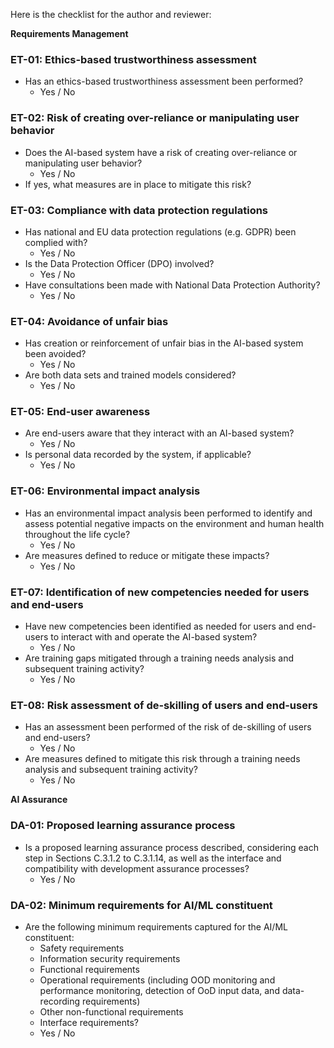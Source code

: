 Here is the checklist for the author and reviewer:

**Requirements Management**
### ET-01: Ethics-based trustworthiness assessment

* Has an ethics-based trustworthiness assessment been performed?
	+ Yes / No

### ET-02: Risk of creating over-reliance or manipulating user behavior

* Does the AI-based system have a risk of creating over-reliance or manipulating user behavior?
	+ Yes / No
* If yes, what measures are in place to mitigate this risk?

### ET-03: Compliance with data protection regulations

* Has national and EU data protection regulations (e.g. GDPR) been complied with?
	+ Yes / No
* Is the Data Protection Officer (DPO) involved?
	+ Yes / No
* Have consultations been made with National Data Protection Authority?
	+ Yes / No

### ET-04: Avoidance of unfair bias

* Has creation or reinforcement of unfair bias in the AI-based system been avoided?
	+ Yes / No
* Are both data sets and trained models considered?
	+ Yes / No

### ET-05: End-user awareness

* Are end-users aware that they interact with an AI-based system?
	+ Yes / No
* Is personal data recorded by the system, if applicable?
	+ Yes / No

### ET-06: Environmental impact analysis

* Has an environmental impact analysis been performed to identify and assess potential negative impacts on the environment and human health throughout the life cycle?
	+ Yes / No
* Are measures defined to reduce or mitigate these impacts?
	+ Yes / No

### ET-07: Identification of new competencies needed for users and end-users

* Have new competencies been identified as needed for users and end-users to interact with and operate the AI-based system?
	+ Yes / No
* Are training gaps mitigated through a training needs analysis and subsequent training activity?
	+ Yes / No

### ET-08: Risk assessment of de-skilling of users and end-users

* Has an assessment been performed of the risk of de-skilling of users and end-users?
	+ Yes / No
* Are measures defined to mitigate this risk through a training needs analysis and subsequent training activity?
	+ Yes / No

**AI Assurance**
### DA-01: Proposed learning assurance process

* Is a proposed learning assurance process described, considering each step in Sections C.3.1.2 to C.3.1.14, as well as the interface and compatibility with development assurance processes?
	+ Yes / No

### DA-02: Minimum requirements for AI/ML constituent

* Are the following minimum requirements captured for the AI/ML constituent:
	+ Safety requirements
	+ Information security requirements
	+ Functional requirements
	+ Operational requirements (including OOD monitoring and performance monitoring, detection of OoD input data, and data-recording requirements)
	+ Other non-functional requirements
	+ Interface requirements?
	+ Yes / No